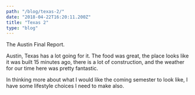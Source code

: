 ```yaml
---
path: "/blog/texas-2/"
date: "2018-04-22T16:20:11.200Z"
title: "Texas 2"
type: "blog"
---
```


The Austin Final Report.

Austin, Texas has a lot going for it. The food was great, the place looks like it was built 15 minutes ago, there is a lot of construction, and the weather for our time here was pretty fantastic. 

In thinking more about what I would like the coming semester to look like, I have some lifestyle choices I need to make also.

